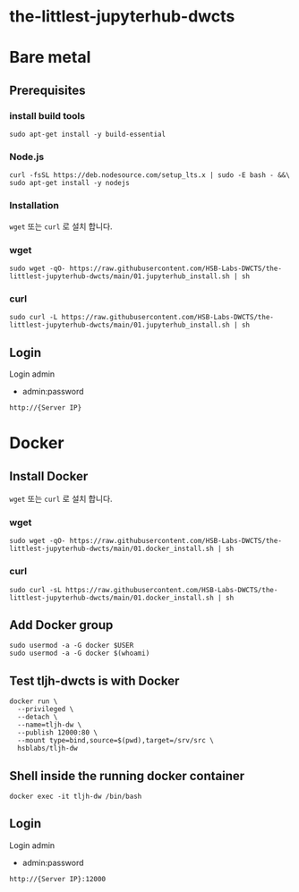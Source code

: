 # the-littlest-jupyterhub-dwcts

# Bare metal

## Prerequisites
### install build tools
```
sudo apt-get install -y build-essential
```
### Node.js
```
curl -fsSL https://deb.nodesource.com/setup_lts.x | sudo -E bash - &&\
sudo apt-get install -y nodejs
```

### Installation
`wget` 또는 `curl` 로 설치 합니다.
### wget
```
sudo wget -qO- https://raw.githubusercontent.com/HSB-Labs-DWCTS/the-littlest-jupyterhub-dwcts/main/01.jupyterhub_install.sh | sh
```


### curl
```
sudo curl -L https://raw.githubusercontent.com/HSB-Labs-DWCTS/the-littlest-jupyterhub-dwcts/main/01.jupyterhub_install.sh | sh
```

## Login
Login admin
 - admin:password
```
http://{Server IP}
```

# Docker

## Install Docker

`wget` 또는 `curl` 로 설치 합니다.
### wget
```
sudo wget -qO- https://raw.githubusercontent.com/HSB-Labs-DWCTS/the-littlest-jupyterhub-dwcts/main/01.docker_install.sh | sh
```

### curl
```
sudo curl -sL https://raw.githubusercontent.com/HSB-Labs-DWCTS/the-littlest-jupyterhub-dwcts/main/01.docker_install.sh | sh
```

## Add Docker group
```
sudo usermod -a -G docker $USER
sudo usermod -a -G docker $(whoami)
```

## Test tljh-dwcts is with Docker
```
docker run \
  --privileged \
  --detach \
  --name=tljh-dw \
  --publish 12000:80 \
  --mount type=bind,source=$(pwd),target=/srv/src \
  hsblabs/tljh-dw
```

## Shell inside the running docker container
```
docker exec -it tljh-dw /bin/bash
```

## Login
Login admin
 - admin:password
```
http://{Server IP}:12000
```
